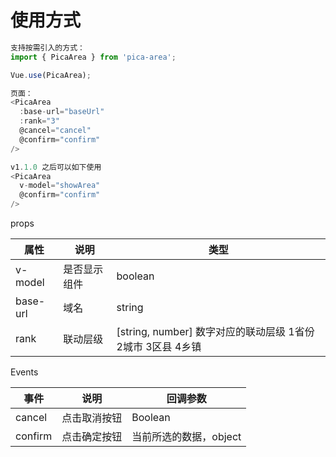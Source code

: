 # 使用方式

```javascript
支持按需引入的方式：
import { PicaArea } from 'pica-area';

Vue.use(PicaArea);

页面：
<PicaArea
  :base-url="baseUrl"
  :rank="3"
  @cancel="cancel"
  @confirm="confirm"
/>

v1.1.0 之后可以如下使用
<PicaArea
  v-model="showArea"
  @confirm="confirm"
/>

```

props

|  属性  | 说明   |  类型    |
| ------ | ------ | ------ |
|  v-model  | 是否显示组件 |   boolean    |
|  base-url  | 域名 |   string    |
|  rank  | 联动层级 |   [string, number] 数字对应的联动层级 1省份  2城市 3区县 4乡镇    |

Events

|  事件             | 说明                     | 回调参数                   |
| ------ | ------ | ------ |
|  cancel           | 点击取消按钮             |   Boolean                  |
|  confirm          | 点击确定按钮             |   当前所选的数据，object    |


